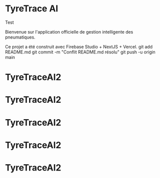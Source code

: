 # TyreTrace AI

Test

Bienvenue sur l'application officielle de gestion intelligente des pneumatiques.

Ce projet a été construit avec Firebase Studio + NextJS + Vercel.
git add README.md
git commit -m "Conflit README.md résolu"
git push -u origin main
# TyreTraceAI2
# TyreTraceAI2
# TyreTraceAI2
# TyreTraceAI2
# TyreTraceAI2
